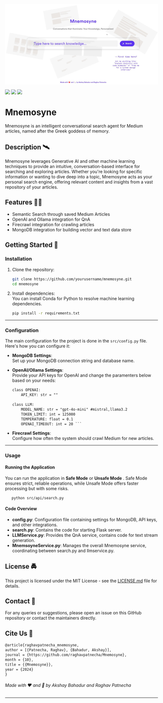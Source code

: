 <div align="center">

<p align="center"> <img src="assets/mnemosyne_mini.png" width="1500px"></p>

</div>

[![](https://img.shields.io/github/license/sourcerer-io/hall-of-fame.svg?colorB=ff0000)](https://github.com/raghavpatnecha/Mnemosyne/blob/main/LICENSE)  [![](https://img.shields.io/badge/Raghav-Patnecha-brightgreen.svg?colorB=00ff00)](https://github.com/raghavpatnecha) [![](https://img.shields.io/badge/Akshay-Bahadur-brightgreen.svg?colorB=00ff00)](https://akshaybahadur.com)

# Mnemosyne
Mnemosyne is an intelligent conversational search agent for Medium articles, named after the Greek goddess of memory.

## Description 🛰️

Mnemosyne leverages Generative AI and other machine learning techniques to provide an intuitive, conversation-based interface for searching and exploring articles. Whether you're looking for specific information or wanting to dive deep into a topic, Mnemosyne acts as your personal search engine, offering relevant content and insights from a vast repository of your articles.

## Features 👨‍🔬

- Semantic Search through saved Medium Articles
- OpenAI and Ollama integration for QnA
- Firecrawl integration for crawling articles
- MongoDB integration for building vector and text data store

## Getting Started 🦄

### Installation

1. Clone the repository:
    ```bash
    git clone https://github.com/yourusername/mnemosyne.git
    cd mnemosyne
    ```

2. Install dependencies:  
   You can install Conda for Python to resolve machine learning dependencies.
    ```bash
    pip install -r requirements.txt
    ```

---

### Configuration

The main configuration for the project is done in the `src/config.py` file. Here's how you can configure it:

- **MongoDB Settings**:  
  Set up your MongoDB connection string and database name.
  
- **OpenAI/Ollama Settings**:  
  Provide your API keys for OpenAI and change the paramenters below based on your needs:
    ```
    class OPENAI:
        API_KEY: str = ""

    class LLM:
        MODEL_NAME: str = "gpt-4o-mini" #mistral,llama3.2
        TOKEN_LIMIT: int = 125000
        TEMPERATURE: float = 0.1
        OPENAI_TIMEOUT: int = 20 ```
  
- **Firecrawl Settings**:  
  Configure how often the system should crawl Medium for new articles.

---

### Usage

#### Running the Application

You can run the application in **Safe Mode** or **Unsafe Mode** . Safe Mode ensures strict, reliable operations, while Unsafe Mode offers faster processing but with some risks.


       python src/api/search.py
 

#### Code Overview
   - **config.py**: Configuration file containing settings for MongoDB, API keys, and other integrations.
   - **search.py**: Contains the code for starting Flask server.
   - **LLMService.py**: Provides the QnA service, contains code for text stream generation.
   - **MnemsoyneService.py**: Manages the overall Mnemosyne service, coordinating between search.py and llmservice.py.


## License 🚔

This project is licensed under the MIT License - see the [LICENSE.md](LICENSE.md) file for details.

## Contact 📱

For any queries or suggestions, please open an issue on this GitHub repository or contact the maintainers directly.

## Cite Us :pushpin:

```
@article{raghavpatnecha_mnemosyne,
author = [{Patnecha, Raghav}, {Bahadur, Akshay}],
journal = {https://github.com/raghavpatnecha/Mnemosyne},
month = {10},
title = {{Mnemosyne}},
year = {2024}
}
```

###### Made with ❤️ and 🦙 by Akshay Bahadur and Raghav Patnecha
---
